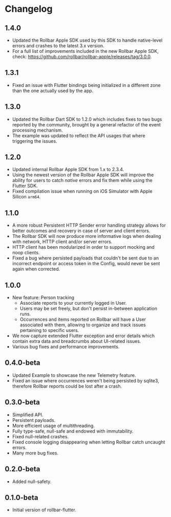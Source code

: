 # Changelog

## 1.4.0

- Updated the Rollbar Apple SDK used by this SDK to handle native-level errors and crashes to the latest 3.x version.
- For a full list of improvements included in the new Rollbar Apple SDK, check: https://github.com/rollbar/rollbar-apple/releases/tag/3.0.0.

## 1.3.1

- Fixed an issue with Flutter bindings being initialized in a different zone than the one actually used by the app.

## 1.3.0

- Updated the Rollbar Dart SDK to 1.2.0 which includes fixes to two bugs reported by the community, brought by a general refactor of the event processing mechanism.
- The example was updated to reflect the API usages that where triggering the issues.

## 1.2.0

- Updated internal Rollbar Apple SDK from 1.x to 2.3.4.
- Using the newest version of the Rollbar Apple SDK will improve the ability for users to catch _native_ errors and fix them while using the Flutter SDK.
- Fixed compilation issue when running on iOS Simulator with Apple Silicon `arm64`.

## 1.1.0

- A more robust Persistent HTTP Sender error handling strategy allows for better outcomes and recovery in case of server and client errors.
- The Rollbar SDK will now produce more informative logs when dealing with network, HTTP client and/or server errors.
- HTTP client has been modularized in order to support mocking and noop clients.
- Fixed a bug where persisted payloads that couldn't be sent due to an incorrect endpoint or access token in the Config, would never be sent again when corrected.

## 1.0.0

- New feature: Person tracking
  - Associate reports to your currently logged in User.
  - Users may be set freely, but don't persist in-between application runs.
  - Occurrences and items reported on Rollbar will have a User associated with them, allowing to organize and track issues pertaining to specific users.
- We now capture extended Flutter exception and error details which contain extra data and breadcrumbs about UI-related issues.
- Various bug fixes and performance improvements.

## 0.4.0-beta

- Updated Example to showcase the new Telemetry feature.
- Fixed an issue where occurrences weren't being persisted by sqlite3, therefore Rollbar reports could be lost after a crash.

## 0.3.0-beta

- Simplified API.
- Persistent payloads.
- More efficient usage of multithreading.
- Fully type-safe, null-safe and endowed with immutability.
- Fixed null-related crashes.
- Fixed console logging disappearing when letting Rollbar catch uncaught errors.
- Many more bug fixes.

## 0.2.0-beta

- Added null-safety.

## 0.1.0-beta

- Initial version of rollbar-flutter.
